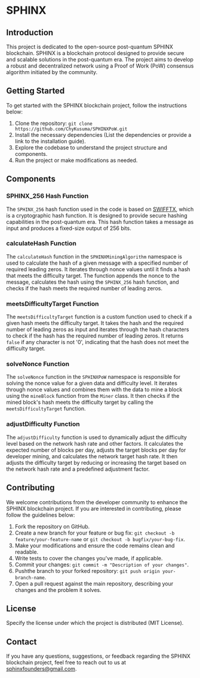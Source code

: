 # SPHINX

## Introduction
This project is dedicated to the open-source post-quantum SPHINX blockchain. SPHINX is a blockchain protocol designed to provide secure and scalable solutions in the post-quantum era. The project aims to develop a robust and decentralized network using a Proof of Work (PoW) consensus algorithm initiated by the community.

## Getting Started
To get started with the SPHINX blockchain project, follow the instructions below:

1. Clone the repository: `git clone https://github.com/ChyKusuma/SPHINXPoW.git`
2. Install the necessary dependencies (List the dependencies or provide a link to the installation guide).
3. Explore the codebase to understand the project structure and components.
4. Run the project or make modifications as needed.

## Components

### SPHINX_256 Hash Function
The `SPHINX_256` hash function used in the code is based on [SWIFFTX]([https://link-to-swifftx-docs](https://en.wikipedia.org/wiki/SWIFFT)), which is a cryptographic hash function. It is designed to provide secure hashing capabilities in the post-quantum era. This hash function takes a message as input and produces a fixed-size output of 256 bits.

### calculateHash Function
The `calculateHash` function in the `SPHINXMiningAlgorithm` namespace is used to calculate the hash of a given message with a specified number of required leading zeros. It iterates through nonce values until it finds a hash that meets the difficulty target. The function appends the nonce to the message, calculates the hash using the `SPHINX_256` hash function, and checks if the hash meets the required number of leading zeros.

### meetsDifficultyTarget Function
The `meetsDifficultyTarget` function is a custom function used to check if a given hash meets the difficulty target. It takes the hash and the required number of leading zeros as input and iterates through the hash characters to check if the hash has the required number of leading zeros. It returns `false` if any character is not '0', indicating that the hash does not meet the difficulty target.

### solveNonce Function
The `solveNonce` function in the `SPHINXPoW` namespace is responsible for solving the nonce value for a given data and difficulty level. It iterates through nonce values and combines them with the data to mine a block using the `mineBlock` function from the `Miner` class. It then checks if the mined block's hash meets the difficulty target by calling the `meetsDifficultyTarget` function.

### adjustDifficulty Function
The `adjustDifficulty` function is used to dynamically adjust the difficulty level based on the network hash rate and other factors. It calculates the expected number of blocks per day, adjusts the target blocks per day for developer mining, and calculates the network target hash rate. It then adjusts the difficulty target by reducing or increasing the target based on the network hash rate and a predefined adjustment factor.

## Contributing
We welcome contributions from the developer community to enhance the SPHINX blockchain project. If you are interested in contributing, please follow the guidelines below:

1. Fork the repository on GitHub.
2. Create a new branch for your feature or bug fix: `git checkout -b feature/your-feature-name` or `git checkout -b bugfix/your-bug-fix`.
3. Make your modifications and ensure the code remains clean and readable.
4. Write tests to cover the changes you've made, if applicable.
5. Commit your changes: `git commit -m "Description of your changes"`.
6. Pushthe branch to your forked repository: `git push origin your-branch-name`.
7. Open a pull request against the main repository, describing your changes and the problem it solves.

## License
Specify the license under which the project is distributed (MIT License).

## Contact
If you have any questions, suggestions, or feedback regarding the SPHINX blockchain project, feel free to reach out to us at [sphinxfounders@gmail.com](mailto:sphinxfounders@gmail.com).
